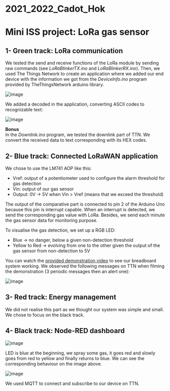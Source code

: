 # 2021_2022_Cadot_Hok

# Mini ISS project: LoRa gas sensor
## 1- Green track: LoRa communication
We tested the send and receive functions of the LoRa module by sending raw commands (see _LoRaBlinkerTX.ino_ and _LoRaBlinkerRX.ino_). Then, we used The Things Network to create an application where we added our end device with the information we got from the _DeviceInfo.ino_ program provided by TheThingsNetwork arduino library.

![image](https://user-images.githubusercontent.com/55708764/152640016-b9ba3d7e-3fbe-475b-9fb7-583ef6a1ae15.png)

We added a decoded in the application, converting ASCII codes to recognizable text:

![image](https://user-images.githubusercontent.com/55708764/152640048-8187989a-2f98-4e14-9180-2ac3669f694b.png)

**Bonus**  
In the _Downlink.ino_ program, we tested the downlink part of TTN. We convert the received data to text corresponding with its HEX codes.

## 2- Blue track: Connected LoRaWAN application
We chose to use the LM741 AOP like this:
* Vref: output of a potentiometer used to configure the alarm threshold for gas detection
* Vin: output of our gas sensor
* Output: 0V -> 5V when Vin > Vref (means that we exceed the threshold)

The output of the comparative part is connected to pin 2 of the Arduino Uno because this pin is interrupt capable. When an interrupt is detected, we send the corresponding gas value with LoRa. Besides, we send each minute the gas sensor data for monitoring purpose.

To visualise the gas detection, we set up a RGB LED:
* Blue -> no danger, below a given non-detection threshold
* Yellow to Red -> evolving from one to the other given the output of the gas sensor from non-detection to 5V

You can watch the [provided demonstration video](https://github.com/MOSH-Insa-Toulouse/2021_2022_Cadot_Hok/blob/main/demonstration_video.mp4) to see our breadboard system working.
We observed the following messages on TTN when filming the demonstration (3 periodic messages then an alert one):

![image](https://user-images.githubusercontent.com/55708764/152640504-919f4db8-500b-4372-9535-e3817cbb39ef.png)

## 3- Red track: Energy management
We did not realise this part as we thought our system was simple and small. We chose to focus on the black track.

## 4- Black track: Node-RED dashboard
![image](https://user-images.githubusercontent.com/55708764/152640737-65287892-41c7-4117-8d98-80d7ed08e129.png)

LED is blue at the beginning, we spray some gas, it goes red and slowly goes from red to yellow and finally returns to blue. We can see the corresponding behaviour on the image above.

![image](https://user-images.githubusercontent.com/55708764/152640747-ca9d8f6f-48fc-4b55-b850-008d96c8e567.png)

We used MQTT to connect and subscribe to our device on TTN.  
